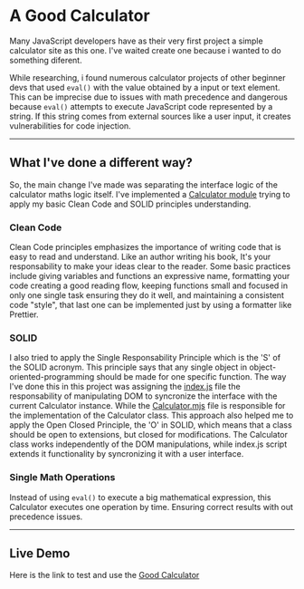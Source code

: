 # A Good Calculator

Many JavaScript developers have as their very first project a simple calculator site as this one. I've waited create one because i wanted to do something diferent.

While researching, i found numerous calculator projects of other beginner devs that used `eval()` with the value obtained by a input or text element. This can be imprecise due to issues with math precedence and dangerous because `eval()` attempts to execute JavaScript code represented by a string. If this string comes from external sources like a user input, it creates vulnerabilities for code injection.

***

## What I've done a different way?
So, the main change I've made was separating the interface logic of the calculator maths logic itself. I've implemented a <a href="./js/calculator.mjs">Calculator module</a> trying to apply my basic Clean Code and SOLID principles understanding.

### Clean Code
Clean Code principles emphasizes the importance of writing code that is easy to read and understand. Like an author writing his book, It's your responsability to make your ideas clear to the reader. Some basic practices include giving variables and functions an expressive name, formatting your code creating a good reading flow, keeping functions small and focused in only one single task ensuring they do it well, and maintaining a consistent code "style", that last one can be implemented just by using a formatter like Prettier.

### SOLID
I also tried to apply the Single Responsability Principle which is the 'S' of the SOLID acronym. This principle says that any single object in object-oriented-programming should be made for one specific function. The way I've done this in this project was assigning the <a href="./js/index.js">index.js</a> file the responsability of manipulating DOM to syncronize the interface with the current Calculator instance. While the <a href="./js/calculator.mjs">Calculator.mjs</a> file is responsible for the implementation of the Calculator class. This approach also helped me to apply the Open Closed Principle, the 'O' in SOLID, which means that a class should be open to extensions, but closed for modifications. The Calculator class works independently of the DOM manipulations, while index.js script extends it functionality by syncronizing it with a user interface.

### Single Math Operations
Instead of using `eval()` to execute a big mathematical expression, this Calculator executes one operation by time. Ensuring correct results with out precedence issues.

***

## Live Demo
Here is the link to test and use the <a href="https://gbcayres.github.io/Calculator-App/">Good Calculator</a>